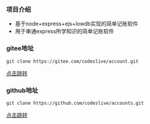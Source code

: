 ### 项目介绍

- 基于node+express+ejs+lowdb实现的简单记账软件
- 用于串通express所学知识的简单记账软件


### gitee地址

```
git clone https://gitee.com/codeslive/account.git
```
[点击跳转](https://gitee.com/codeslive/account)

### github地址

```
git clone https://github.com/codeslive/accounts.git
```
[点击跳转](https://github.com/codeslive/accounts)